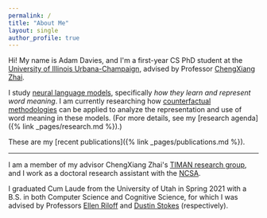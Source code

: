 ```yaml
---
permalink: /
title: "About Me"
layout: single
author_profile: true
---
```


Hi! My name is Adam Davies, and I'm a first-year CS PhD student at the [University of Illinois Urbana-Champaign](https://illinois.edu/), advised by Professor [ChengXiang Zhai](http://czhai.cs.illinois.edu/).

I study [neural language models](https://towardsdatascience.com/neural-language-models-32bec14d01dc), specifically *how they learn and represent word meaning*.
I am currently researching how [counterfactual methodologies](https://christophm.github.io/interpretable-ml-book/counterfactual.html#counterfactual) can be applied to analyze the representation and use of word meaning in these models.
(For more details, see my [research agenda]({% link _pages/research.md %}).)

<!-- {% include whatido.md %} -->

These are my [recent publications]({% link _pages/publications.md %}).

---

I am a member of my advisor ChengXiang Zhai's [TIMAN research group](http://sifaka.cs.uiuc.edu/ir/index.html), and I work as a doctoral research assistant with the [NCSA](https://www.ncsa.illinois.edu/).

I graduated Cum Laude from the University of Utah in Spring 2021 with a B.S. in both Computer Science and Cognitive Science, for which I was advised by Professors [Ellen Riloff](http://www.cs.utah.edu/~riloff/) and [Dustin Stokes](http://stokes.mentalpaint.net/Dustin_Stokes.html) (respectively).
